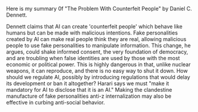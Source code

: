 Here is my summary 0f "The Problem With Counterfeit People" by Daniel C. Dennett.

Dennett claims that AI can create 'counterfeit people' which behave like humans but can be made with malicious intentions. Fake personalities created by AI can make real people think they are real, allowing malicious people to use fake personalities to manipulate information. This change, he argues, could shake informed consent, the very foundation of democracy, and are troubling when false identities are used by those with the most economic or political power. This is highly dangerous in that, unlike nuclear weapons, it can reproduce, and there is no easy way to shut it down. How should we regulate AI, possibly by introducing regulations that would delay its development or ban it altogether? Harari says we must "make it mandatory for AI to disclose that it is an AI." Making the clandestine manufacture of fake personalities anti-z internalization may also be effective in curbing anti-social behavior.

